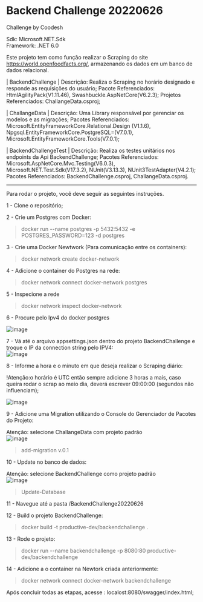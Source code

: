 # Backend Challenge 20220626
Challenge by Coodesh

Sdk: Microsoft.NET.Sdk                                                                                                                                                 
Framework: .NET 6.0

Este projeto tem como função realizar o Scraping do site https://world.openfoodfacts.org/, armazenando os dados em um banco de dados relacional.


| BackendChallenge | 
Descrição: Realiza o Scraping no horário designado e responde as requisições do usuário;
Pacote Referenciados: HtmlAgilityPack(V1.11.46), Swashbuckle.AspNetCore(V6.2.3);
Projetos Referenciados: ChallangeData.csproj;

| ChallangeData |
Descrição: Uma Library responsável por gerenciar os modelos e as migrações;
Pacotes Referenciados: Microsoft.EntityFrameworkCore.Relational.Design (V1.1.6), Npgsql.EntityFrameworkCore.PostgreSQL=(V7.0.1),
Microsoft.EntityFrameworkCore.Tools(V7.0.1);

| BackendChallengeTest |
Descrição: Realiza os testes unitários nos endpoints da Api BackendChallenge;
Pacotes Referenciados: Microsoft.AspNetCore.Mvc.Testing(V6.0.3), Microsoft.NET.Test.Sdk(V17.3.2), NUnit(V3.13.3), NUnit3TestAdapter(V4.2.1);
Pacotes Referenciados: BackendChallenge.csproj, ChallangeData.csproj.

-----------------------------------------------------------------------------------------------------------------------------------------------------------------------
Para rodar o projeto, você deve seguir as seguintes instruções.

1 - Clone o repositório;

2 - Crie um Postgres com Docker:
> docker run --name postgres -p 5432:5432 -e POSTGRES_PASSWORD=123 -d postgres

3 - Crie uma Docker Newtwork (Para comunicação entre os containers):
> docker network create docker-network

4 - Adicione o container do Postgres na rede:
> docker network connect docker-network postgres

5 - Inspecione a rede
> docker network inspect docker-network

6 - Procure pelo Ipv4 do docker postgres                                                                                                                               
                                                                                                                                                          
![image](https://user-images.githubusercontent.com/90391201/210358491-2fed7192-ec10-4323-a545-c75c38871b30.png)

7 - Vá até o arquivo appsettings.json dentro do projeto BackendChallenge e troque o IP da connection string pelo IPV4:                                                                                                                                                                                                               
![image](https://user-images.githubusercontent.com/90391201/210363201-a8d35ffa-d178-4abe-b267-0b14fe832156.png)

8 - Informe a hora e o minuto em que deseja realizar o Scraping diário:   

!Atenção:o horário é UTC então sempre adicione 3 horas a mais, caso queira rodar o scrap ao meio dia, deverá escrever 09:00:00 (segundos não influenciam);           
                                                                                                                                                              
![image](https://user-images.githubusercontent.com/90391201/210363293-2d68adb1-1ee7-4936-b958-ba60c9b656c3.png)

9 - Adicione uma Migration utilizando o Console do Gerenciador de Pacotes do Projeto:

Atenção: selecione ChallangeData com projeto padrão                                                                                                                   
                                                                                                                                                                 ![image](https://user-images.githubusercontent.com/90391201/210361264-e4158f92-dcdc-46a1-a108-f0f287c7e6a1.png)
> add-migration v.0.1

10 - Update no banco de dados:

Atenção: selecione BackendChallenge como projeto padrão                                                                                                                                                                                                                                                    
![image](https://user-images.githubusercontent.com/90391201/210361747-21c6453c-2b29-49d1-b6b5-7f42a9b79862.png)
> Update-Database

11 - Navegue até a pasta  /BackendChallenge20220626

12 - Build o projeto BackendChallenge:
> docker build -t productive-dev/backendchallenge .

13 - Rode o projeto:
> docker run --name backendchallenge -p 8080:80  productive-dev/backendchallenge

14 - Adicione a o container na Newtork criada anteriormente:
> docker network connect docker-network backendchallenge

Após concluir todas as etapas, acesse : localost:8080/swagger/index.html;








